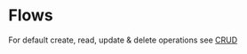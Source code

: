 # Flows

For default create, read, update & delete operations see [CRUD](/3.%20Smart%20Flows%20Entities/1.%20CRUD.md)

